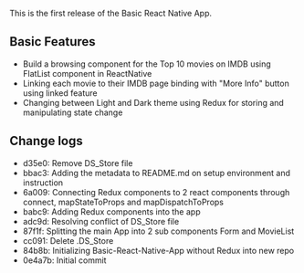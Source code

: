 This is the first release of the Basic React Native App.
## Basic Features
- Build a browsing component for the Top 10 movies on IMDB using FlatList component in ReactNative
- Linking each movie to their IMDB page binding with "More Info" button using linked feature
- Changing between Light and Dark theme using Redux for storing and manipulating state change

## Change logs
- d35e0: Remove DS_Store file
- bbac3: Adding the metadata to README.md on setup environment and instruction
- 6a009: Connecting Redux components to 2 react components through connect, mapStateToProps and mapDispatchToProps
- babc9: Adding Redux components into the app
- adc9d: Resolving conflict of DS_Store file
- 87f1f: Splitting the main App into 2 sub components Form and MovieList
- cc091: Delete .DS_Store
- 84b8b: Initializing Basic-React-Native-App without Redux into new repo
- 0e4a7b: Initial commit
